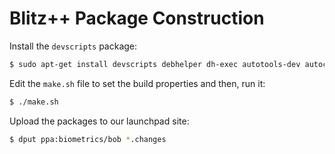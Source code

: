 Blitz++ Package Construction
============================

Install the `devscripts` package:

```sh
$ sudo apt-get install devscripts debhelper dh-exec autotools-dev autoconf d-shlibs automake libtool gfortran
```

Edit the `make.sh` file to set the build properties and then, run it:

```sh
$ ./make.sh
```

Upload the packages to our launchpad site:

```sh
$ dput ppa:biometrics/bob *.changes
```
